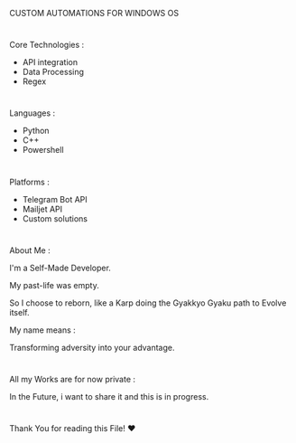 CUSTOM AUTOMATIONS FOR WINDOWS OS

#

Core Technologies :
  - API integration
  - Data Processing
  - Regex

#

 Languages :
  - Python
  - C++
  - Powershell

 #

 Platforms :
 - Telegram Bot API
 - Mailjet API
 - Custom solutions

#

About Me :

I'm a Self-Made Developer.

My past-life was empty.

So I choose to reborn, like a Karp doing the Gyakkyo Gyaku path to Evolve itself.

My name means :

Transforming adversity into your advantage.

#

All my Works are for now private :

In the Future, i want to share it and this is in progress.

#

Thank You for reading this File! ❤️
